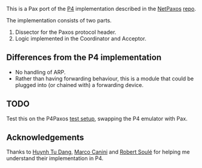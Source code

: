 This is a Pax port of the [P4](http://p4.org) implementation described in the
[NetPaxos](http://www.inf.usi.ch/faculty/soule/netpaxos.html)
[repo](https://github.com/usi-systems/p4paxos/tree/ac69d52e402807f53142123000b0b4e7105fdd3c).

The implementation consists of two parts.

1. Dissector for the Paxos protocol header.
2. Logic implemented in the Coordinator and Acceptor.

## Differences from the P4 implementation
* No handling of ARP.
* Rather than having forwarding behaviour, this is a module that could be
  plugged into (or chained with) a forwarding device.

## TODO
Test this on the P4Paxos [test setup](https://github.com/usi-systems/p4paxos-demo/tree/master/p4paxos/bmv2),
swapping the P4 emulator with Pax.

## Acknowledgements
Thanks to [Huynh Tu Dang](http://www.people.usi.ch/danghu/), [Marco
Canini](http://perso.uclouvain.be/marco.canini/) and [Robert
Soul&eacute;](http://www.inf.usi.ch/faculty/soule/) for helping me understand
their implementation in P4.
